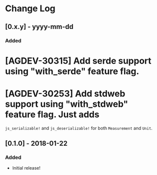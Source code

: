 # Change Log

## [0.x.y] - yyyy-mm-dd

### Added

# [AGDEV-30315] Add serde support using "with_serde" feature flag.
# [AGDEV-30253] Add stdweb support using "with_stdweb" feature flag. Just adds
  `js_serializable!` and `js_deserializable!` for both `Measurement` and `Unit`.

## [0.1.0] - 2018-01-22

### Added

* Initial release!
